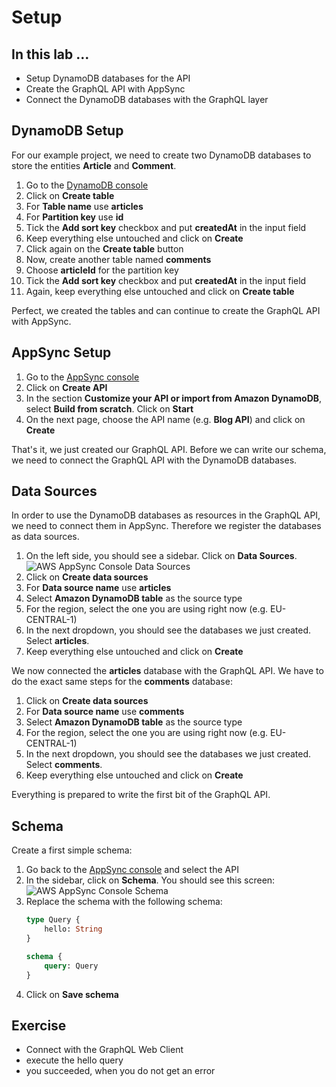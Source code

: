 # Setup

## In this lab …

* Setup DynamoDB databases for the API
* Create the GraphQL API with AppSync
* Connect the DynamoDB databases with the GraphQL layer

## DynamoDB Setup

For our example project, we need to create two DynamoDB databases to store the entities **Article** and **Comment**. 

1. Go to the [DynamoDB console](https://console.aws.amazon.com/dynamodb)
2. Click on **Create table**
3. For **Table name** use **articles**
4. For **Partition key** use **id**
4. Tick the **Add sort key** checkbox and put **createdAt** in the input field
5. Keep everything else untouched and click on **Create**
6. Click again on the **Create table** button
7. Now, create another table named **comments**
8. Choose **articleId** for the partition key
9. Tick the **Add sort key** checkbox and put **createdAt** in the input field
10. Again, keep everything else untouched and click on **Create table**

Perfect, we created the tables and can continue to create the GraphQL API with AppSync.

## AppSync Setup

1. Go to the [AppSync console](https://console.aws.amazon.com/appsync/)
2. Click on **Create API**
3. In the section **Customize your API or import from Amazon DynamoDB**, select **Build from scratch**. Click on **Start**
4. On the next page, choose the API name (e.g. **Blog API**) and click on **Create**

That's it, we just created our GraphQL API. Before we can write our schema, we need to connect the GraphQL API with the DynamoDB databases.

## Data Sources

In order to use the DynamoDB databases as resources in the GraphQL API, we need to connect them in AppSync. Therefore we register the databases as data sources.

1. On the left side, you should see a sidebar. Click on **Data Sources**.
    ![AWS AppSync Console Data Sources](/_media/setup/data-sources.png)
2. Click on **Create data sources**
3. For **Data source name** use **articles**
4. Select **Amazon DynamoDB table** as the source type
5. For the region, select the one you are using right now (e.g. EU-CENTRAL-1)
6. In the next dropdown, you should see the databases we just created. Select **articles**.
7. Keep everything else untouched and click on **Create**

We now connected the **articles** database with the GraphQL API. We have to do the exact same steps for the **comments** database:

1. Click on **Create data sources**
2. For **Data source name** use **comments**
3. Select **Amazon DynamoDB table** as the source type
4. For the region, select the one you are using right now (e.g. EU-CENTRAL-1)
5. In the next dropdown, you should see the databases we just created. Select **comments**.
6. Keep everything else untouched and click on **Create**

Everything is prepared to write the first bit of the GraphQL API.

## Schema

Create a first simple schema:

1. Go back to the [AppSync console](console.aws.amazon.com/appsync) and select the API
2. In the sidebar, click on **Schema**. You should see this screen:
    ![AWS AppSync Console Schema](/_media/api/schema.png)
3. Replace the schema with the following schema:
    ```graphql
    type Query {
        hello: String
    }

    schema {
        query: Query
    }
    ```
4. Click on **Save schema**

## Exercise

- Connect with the GraphQL Web Client
- execute the hello query
- you succeeded, when you do not get an error
